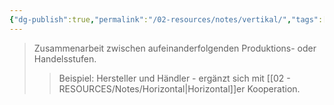 ```yaml
---
{"dg-publish":true,"permalink":"/02-resources/notes/vertikal/","tags":["wirtschaft/bwl","wirtschaft/kooperation"],"noteIcon":"","updated":"2025-09-27T01:32:43.000+02:00"}
---
```


>Zusammenarbeit zwischen aufeinanderfolgenden Produktions- oder Handelsstufen.
>>Beispiel: Hersteller und Händler - ergänzt sich mit [[02 - RESOURCES/Notes/Horizontal\|Horizontal]]er Kooperation.